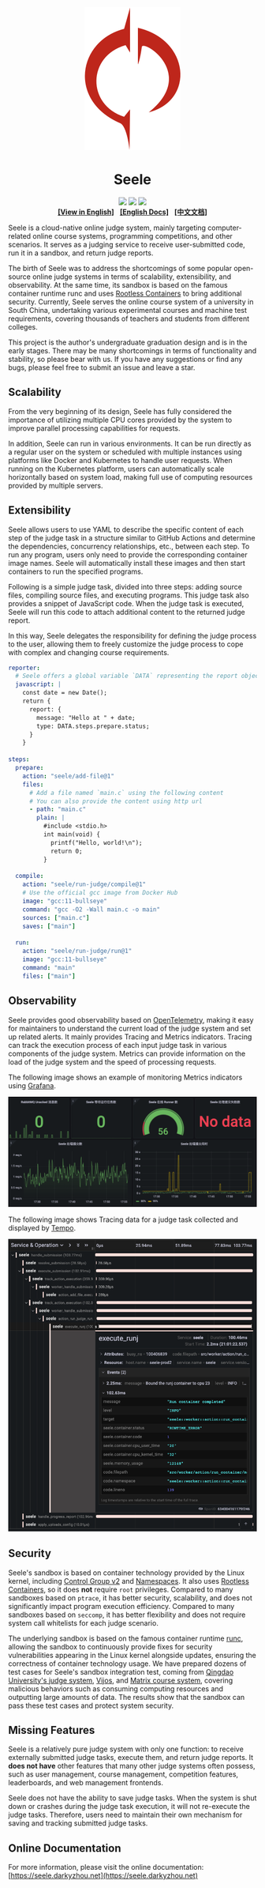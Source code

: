 <p align="center"><img alt="Banner" src="docs/public/logo.svg"></p>
<h1 align="center">Seele</h1>

<p align="center">
  <img src="https://github.com/darkyzhou/seele/actions/workflows/build.yml/badge.svg">
  <img src="https://img.shields.io/github/v/release/darkyzhou/seele?include_prereleases&label=version&style=flat-square">
  <img src="https://img.shields.io/github/license/darkyzhou/seele?color=FF5531&style=flat-square">
  <br>
  <b><a target="_blank" href="https://github.com/darkyzhou/seele/blob/main/README.en.md">[View in English]</a></b>
  &nbsp;
  <b><a target="_blank" href="https://seele.darkyzhou.net/en">[English Docs]</a></b>
  &nbsp;
  <b><a target="_blank" href="https://seele.darkyzhou.net/">[中文文档]</a></b>
</p>

Seele is a cloud-native online judge system, mainly targeting computer-related online course systems, programming competitions, and other scenarios. It serves as a judging service to receive user-submitted code, run it in a sandbox, and return judge reports.

The birth of Seele was to address the shortcomings of some popular open-source online judge systems in terms of scalability, extensibility, and observability. At the same time, its sandbox is based on the famous container runtime runc and uses [Rootless Containers](https://rootlesscontaine.rs/) to bring additional security. Currently, Seele serves the online course system of a university in South China, undertaking various experimental courses and machine test requirements, covering thousands of teachers and students from different colleges.

This project is the author's undergraduate graduation design and is in the early stages. There may be many shortcomings in terms of functionality and stability, so please bear with us. If you have any suggestions or find any bugs, please feel free to submit an issue and leave a star.

## Scalability

From the very beginning of its design, Seele has fully considered the importance of utilizing multiple CPU cores provided by the system to improve parallel processing capabilities for requests.

In addition, Seele can run in various environments. It can be run directly as a regular user on the system or scheduled with multiple instances using platforms like Docker and Kubernetes to handle user requests. When running on the Kubernetes platform, users can automatically scale horizontally based on system load, making full use of computing resources provided by multiple servers.

## Extensibility

Seele allows users to use YAML to describe the specific content of each step of the judge task in a structure similar to GitHub Actions and determine the dependencies, concurrency relationships, etc., between each step. To run any program, users only need to provide the corresponding container image names. Seele will automatically install these images and then start containers to run the specified programs.

Following is a simple judge task, divided into three steps: adding source files, compiling source files, and executing programs. This judge task also provides a snippet of JavaScript code. When the judge task is executed, Seele will run this code to attach additional content to the returned judge report.

In this way, Seele delegates the responsibility for defining the judge process to the user, allowing them to freely customize the judge process to cope with complex and changing course requirements.

```yaml
reporter:
  # Seele offers a global variable `DATA` representing the report object
  javascript: |
    const date = new Date();
    return {
      report: {
        message: "Hello at " + date;
        type: DATA.steps.prepare.status;
      }
    }

steps:
  prepare:
    action: "seele/add-file@1"
    files:
      # Add a file named `main.c` using the following content
      # You can also provide the content using http url
      - path: "main.c"
        plain: |
          #include <stdio.h>
          int main(void) {
            printf("Hello, world!\n");
            return 0;
          }

  compile:
    action: "seele/run-judge/compile@1"
    # Use the official gcc image from Docker Hub
    image: "gcc:11-bullseye"
    command: "gcc -O2 -Wall main.c -o main"
    sources: ["main.c"]
    saves: ["main"]

  run:
    action: "seele/run-judge/run@1"
    image: "gcc:11-bullseye"
    command: "main"
    files: ["main"]
```

## Observability

Seele provides good observability based on [OpenTelemetry](https://opentelemetry.io/), making it easy for maintainers to understand the current load of the judge system and set up related alerts. It mainly provides Tracing and Metrics indicators. Tracing can track the execution process of each input judge task in various components of the judge system. Metrics can provide information on the load of the judge system and the speed of processing requests.

The following image shows an example of monitoring Metrics indicators using [Grafana](https://grafana.com/).

![Grafana Sample Panel](docs/public/grafana.png)

The following image shows Tracing data for a judge task collected and displayed by [Tempo](https://grafana.com/oss/tempo/).

![Sample Tracing Data](docs/public/tempo.png)

## Security

Seele's sandbox is based on container technology provided by the Linux kernel, including [Control Group v2](https://www.kernel.org/doc/html/latest/admin-guide/cgroup-v2.html) and [Namespaces](https://www.kernel.org/doc/html/latest/admin-guide/namespaces/index.html). It also uses [Rootless Containers](https://rootlesscontaine.rs/), so it does **not** require `root` privileges. Compared to many sandboxes based on `ptrace`, it has better security, scalability, and does not significantly impact program execution efficiency. Compared to many sandboxes based on `seccomp`, it has better flexibility and does not require system call whitelists for each judge scenario.

The underlying sandbox is based on the famous container runtime [runc](https://github.com/opencontainers/runc/), allowing the sandbox to continuously provide fixes for security vulnerabilities appearing in the Linux kernel alongside updates, ensuring the correctness of container technology usage. We have prepared dozens of test cases for Seele's sandbox integration test, coming from [Qingdao University's judge system](https://github.com/QingdaoU/Judger), [Vijos](https://github.com/vijos/malicious-code), and [Matrix course system](https://matrix.sysu.edu.cn/about), covering malicious behaviors such as consuming computing resources and outputting large amounts of data. The results show that the sandbox can pass these test cases and protect system security.

## Missing Features

Seele is a relatively pure judge system with only one function: to receive externally submitted judge tasks, execute them, and return judge reports. It **does not have** other features that many other judge systems often possess, such as user management, course management, competition features, leaderboards, and web management frontends.

Seele does not have the ability to save judge tasks. When the system is shut down or crashes during the judge task execution, it will not re-execute the judge tasks. Therefore, users need to maintain their own mechanism for saving and tracking submitted judge tasks.

## Online Documentation

For more information, please visit the online documentation: [https://seele.darkyzhou.net](https://seele.darkyzhou.net)
